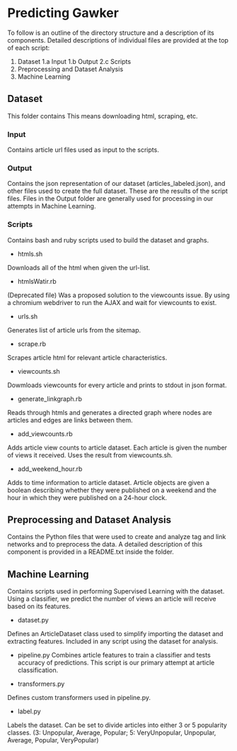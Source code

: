# Predicting Gawker

To follow is an outline of the directory structure and a description of its components. Detailed descriptions of individual files are provided at the top of each script:

1. Dataset
  1.a Input
  1.b Output
  2.c Scripts
2. Preprocessing and Dataset Analysis
3. Machine Learning

## Dataset

This folder contains This means downloading html, scraping, etc.

### Input

Contains article url files used as input to the scripts.

### Output

Contains the json representation of our dataset (articles_labeled.json), and other files used to create the full dataset. These are the results of the script files. Files in the Output folder are generally used for processing in our attempts in Machine Learning. 

### Scripts

Contains bash and ruby scripts used to build the dataset and graphs.

* htmls.sh

Downloads all of the html when given the url-list.

* htmlsWatir.rb

(Deprecated file) Was a proposed solution to the viewcounts issue. By using a chromium webdriver to run the AJAX and wait for viewcounts to exist.

* urls.sh

Generates list of article urls from the sitemap.

* scrape.rb

Scrapes article html for relevant article characteristics.

* viewcounts.sh

Dowmloads viewcounts for every article and prints to stdout in json format.

* generate_linkgraph.rb

Reads through htmls and generates a directed graph where nodes are articles and edges are links between them.

* add_viewcounts.rb

Adds article view counts to article dataset. Each article is given the number of views it received. Uses the result from viewcounts.sh.

* add_weekend_hour.rb

Adds to time information to article dataset. Article objects are given a boolean describing whether they were published on a weekend and the hour in which they were published on a 24-hour clock.

## Preprocessing and Dataset Analysis

Contains the Python files that were used to create and analyze tag and link networks and to preprocess the data. A detailed description of this component is provided in a README.txt inside the folder.

## Machine Learning

Contains scripts used in performing Supervised Learning with the dataset. Using a classifier, we predict the number of views an article will receive based on its features.

* dataset.py

Defines an ArticleDataset class used to simplify importing the dataset and extracting features. Included in any script using the dataset for analysis.

* pipeline.py
Combines article features to train a classifier and tests accuracy of predictions. This script is our primary attempt at article classification. 

* transformers.py

Defines custom transformers used in pipeline.py.

* label.py

Labels the dataset. Can be set to divide articles into either 3 or 5 popularity classes.
(3: Unpopular, Average, Popular; 5: VeryUnpopular, Unpopular, Average, Popular, VeryPopular)
